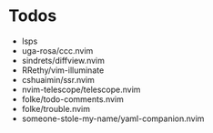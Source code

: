 # Todos

- lsps
- uga-rosa/ccc.nvim
- sindrets/diffview.nvim
- RRethy/vim-illuminate
- cshuaimin/ssr.nvim
- nvim-telescope/telescope.nvim
- folke/todo-comments.nvim
- folke/trouble.nvim
- someone-stole-my-name/yaml-companion.nvim
